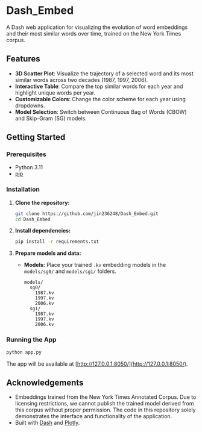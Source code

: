 # Dash_Embed

A Dash web application for visualizing the evolution of word embeddings and their most similar words over time, trained on the New York Times corpus.

## Features

- **3D Scatter Plot**: Visualize the trajectory of a selected word and its most similar words across two decades (1987, 1997, 2006).
- **Interactive Table**: Compare the top similar words for each year and highlight unique words per year.
- **Customizable Colors**: Change the color scheme for each year using dropdowns.
- **Model Selection**: Switch between Continuous Bag of Words (CBOW) and Skip-Gram (SG) models.

## Getting Started

### Prerequisites

- Python 3.11
- [pip](https://pip.pypa.io/en/stable/)

### Installation

1. **Clone the repository:**
    ```bash
    git clone https://github.com/jin236248/Dash_Embed.git
    cd Dash_Embed
    ```

2. **Install dependencies:**
    ```bash
    pip install -r requirements.txt
    ```

3. **Prepare models and data:**
    - **Models:** Place your trained `.kv` embedding models in the `models/sg0/` and `models/sg1/` folders.  
      ```
      models/
        sg0/
          1987.kv
          1997.kv
          2006.kv
        sg1/
          1987.kv
          1997.kv
          2006.kv
      ```

### Running the App

```bash
python app.py
```

The app will be available at [http://127.0.0.1:8050/](http://127.0.0.1:8050/).


## Acknowledgements

- Embeddings trained from the New York Times Annotated Corpus. Due to licensing restrictions, we cannot publish the trained model derived from this corpus without proper permission. The code in this repository solely demonstrates the interface and functionality of the application.
- Built with [Dash](https://dash.plotly.com/) and [Plotly](https://plotly.com/python/).